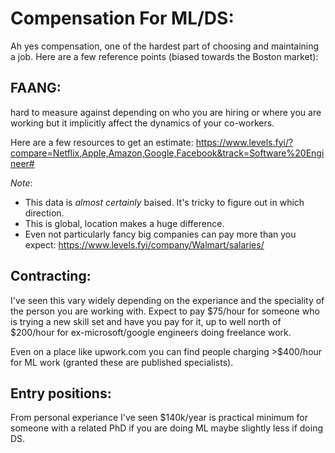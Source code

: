 # Compensation For ML/DS:

Ah yes compensation, one of the hardest part of choosing and maintaining a job. Here are a few reference points (biased towards the Boston market): 

## FAANG:

hard to measure against depending on who you are hiring or where you are working but it implicitly affect the dynamics of your co-workers. 

Here are a few resources to get an estimate: 
https://www.levels.fyi/?compare=Netflix,Apple,Amazon,Google,Facebook&track=Software%20Engineer#

_Note_: 
- This data is *almost certainly* baised. It's tricky to figure out in which direction. 
- This is global, location makes a huge difference. 
- Even not particularly fancy big companies can pay more than you expect: https://www.levels.fyi/company/Walmart/salaries/


## Contracting: 
I've seen this vary widely depending on the experiance and the speciality of the person you are working with. Expect to pay $75/hour for someone who is trying a new skill set and have you pay for it, up to well north of $200/hour for ex-microsoft/google engineers doing freelance work. 

Even on a place like upwork.com you can find people charging >$400/hour for ML work (granted these are published specialists). 


## Entry positions: 

From personal experiance I've seen $140k/year is practical minimum for someone with a related PhD if you are doing ML maybe slightly less if doing DS. 
